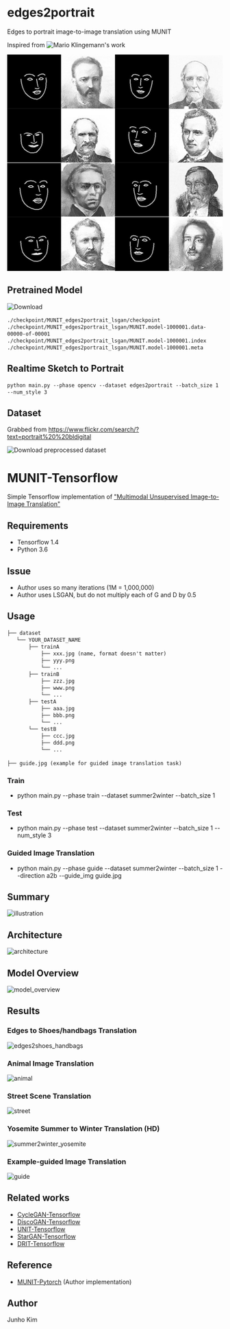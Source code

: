 # edges2portrait
Edges to portrait image-to-image translation using MUNIT

Inspired from ![Mario Klingemann's work](https://twitter.com/quasimondo/status/826065030944870400)

![edges2portrait](./assests/edges2portrait_result.jpg)

## Pretrained Model

![Download](https://drive.google.com/drive/folders/1GQd0pv1j3oCZelj2k2jIyUKc5Amu9Kik?usp=sharing)

```
./checkpoint/MUNIT_edges2portrait_lsgan/checkpoint
./checkpoint/MUNIT_edges2portrait_lsgan/MUNIT.model-1000001.data-00000-of-00001
./checkpoint/MUNIT_edges2portrait_lsgan/MUNIT.model-1000001.index
./checkpoint/MUNIT_edges2portrait_lsgan/MUNIT.model-1000001.meta
```

## Realtime Sketch to Portrait
```
python main.py --phase opencv --dataset edges2portrait --batch_size 1 --num_style 3
```

## Dataset

Grabbed from https://www.flickr.com/search/?text=portrait%20%20bldigital

![Download preprocessed dataset](https://www.kaggle.com/kairess/edges2portrait/)


# MUNIT-Tensorflow
Simple Tensorflow implementation of ["Multimodal Unsupervised Image-to-Image Translation"](https://arxiv.org/abs/1804.04732)

## Requirements
* Tensorflow 1.4
* Python 3.6

## Issue
* Author uses so many iterations (1M = 1,000,000)
* Author uses LSGAN, but do not multiply each of G and D by 0.5

## Usage
```
├── dataset
   └── YOUR_DATASET_NAME
       ├── trainA
           ├── xxx.jpg (name, format doesn't matter)
           ├── yyy.png
           └── ...
       ├── trainB
           ├── zzz.jpg
           ├── www.png
           └── ...
       ├── testA
           ├── aaa.jpg 
           ├── bbb.png
           └── ...
       └── testB
           ├── ccc.jpg 
           ├── ddd.png
           └── ...
           
├── guide.jpg (example for guided image translation task)
```

### Train
* python main.py --phase train --dataset summer2winter --batch_size 1

### Test
* python main.py --phase test --dataset summer2winter --batch_size 1 --num_style 3

### Guided Image Translation
* python main.py --phase guide --dataset summer2winter --batch_size 1 --direction a2b --guide_img guide.jpg

## Summary
![illustration](./assests/method_illustration.png)

## Architecture 
![architecture](./assests/architecture.png)

## Model Overview
![model_overview](./assests/model_overview.png)

## Results
### Edges to Shoes/handbags Translation
![edges2shoes_handbags](./assests/edges2shoes_handbags.jpg)

### Animal Image Translation
![animal](./assests/animal.jpg)

### Street Scene Translation
![street](./assests/street.jpg)

### Yosemite Summer to Winter Translation (HD)
![summer2winter_yosemite](./assests/summer2winter_yosemite.jpg)

### Example-guided Image Translation
![guide](./assests/guide.jpg)

## Related works
* [CycleGAN-Tensorflow](https://github.com/taki0112/CycleGAN-Tensorflow)
* [DiscoGAN-Tensorflow](https://github.com/taki0112/DiscoGAN-Tensorflow)
* [UNIT-Tensorflow](https://github.com/taki0112/UNIT-Tensorflow)
* [StarGAN-Tensorflow](https://github.com/taki0112/StarGAN-Tensorflow)
* [DRIT-Tensorflow](https://github.com/taki0112/DRIT-Tensorflow)

## Reference
* [MUNIT-Pytorch](https://github.com/NVlabs/MUNIT) (Author implementation)

## Author
Junho Kim
